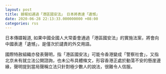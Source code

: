 ```yaml
---
layout: post
title: 據報如通過「港區國安法」　日本將表達「遺憾」
date: 2020-06-28 22:13:33.000000000 +08:00
categories: rss
---
```


日本傳媒報道, 如果中國全國人大常委會通過「港區國安法」的實施法案，將會向中國表達「遺憾」，是僅次於譴責的外交用語。

國際特赦組織亦發表聲明，指「港區國安法」可能令香港變成「警察社會」，又指北京未有就立法公開諮詢，也未公布具體條文，形容香港正處於動蕩不安的懸崖邊緣，聲明提到當局聲稱立法只針對極少數人的說法，很難令人信服。
